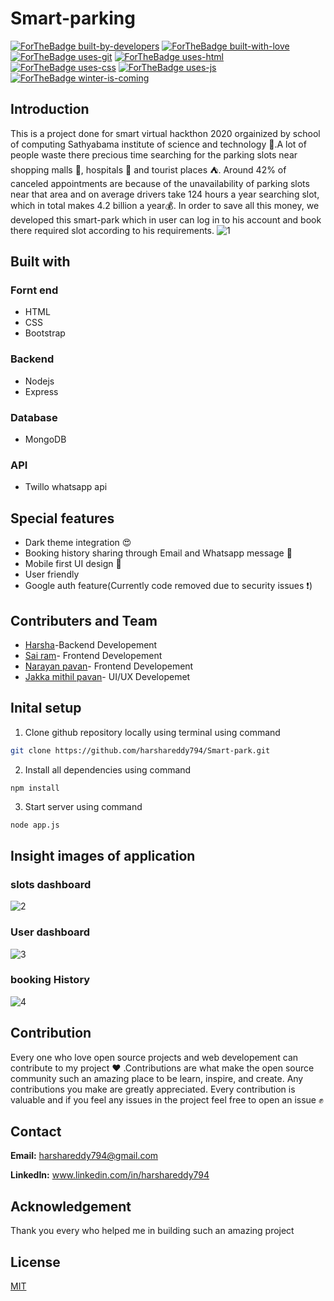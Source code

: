 # Smart-parking
[![ForTheBadge built-by-developers](http://ForTheBadge.com/images/badges/built-by-developers.svg)](https://GitHub.com/Naereen/)
[![ForTheBadge built-with-love](http://ForTheBadge.com/images/badges/built-with-love.svg)](https://GitHub.com/Naereen/)
[![ForTheBadge uses-git](http://ForTheBadge.com/images/badges/uses-git.svg)](https://GitHub.com/)
[![ForTheBadge uses-html](http://ForTheBadge.com/images/badges/uses-html.svg)](http://ForTheBadge.com)
[![ForTheBadge uses-css](http://ForTheBadge.com/images/badges/uses-css.svg)](http://ForTheBadge.com)
[![ForTheBadge uses-js](http://ForTheBadge.com/images/badges/uses-js.svg)](http://ForTheBadge.com)
[![ForTheBadge winter-is-coming](http://ForTheBadge.com/images/badges/winter-is-coming.svg)](http://ForTheBadge.com)

## Introduction
This is a project done for smart virtual hackthon 2020 orgainized by school of computing Sathyabama institute of science and technology :school:.A lot of people waste there precious time searching for the parking slots near shopping malls :department_store:, hospitals :hospital: and tourist places :tent:. Around 42% of canceled appointments are because of the unavailability of parking slots near that area and on average drivers take 124 hours a year searching slot, which in total makes 4.2 billion a year:moneybag:. In order to save all this money, we developed this smart-park which in user can log in to his account and book there required slot according to his requirements.
![1](https://user-images.githubusercontent.com/48166328/85925611-21928d80-b8b7-11ea-8e0e-54a8260eb349.PNG)

## Built with

### Fornt end
* HTML 
* CSS
* Bootstrap

### Backend
* Nodejs
* Express

### Database
* MongoDB

### API 
* Twillo whatsapp api

## Special features
* Dark theme integration :heart_eyes:
* Booking history sharing through Email and Whatsapp message :email:
* Mobile first UI design :calling:
* User friendly
* Google auth feature(Currently code removed due to security issues :exclamation:)

## Contributers and Team
* [Harsha](https://www.linkedin.com/in/harshareddy794)-Backend Developement
* [Sai ram](https://www.linkedin.com/in/sairam2011821/)- Frontend Developement
* [Narayan pavan](https://www.linkedin.com/in/narayanpavan/)- Frontend Developement
* [Jakka mithil pavan](https://www.linkedin.com/in/mithil-sai-7b5a9116a/)- UI/UX Developemet

## Inital setup
 1. Clone github repository locally using terminal using command
 ```bash 
git clone https://github.com/harshareddy794/Smart-park.git
```
2. Install all dependencies using command
```
npm install
```
3. Start server using command
```bash 
node app.js
```
## Insight images of application

### slots dashboard
![2](https://user-images.githubusercontent.com/48166328/85925613-235c5100-b8b7-11ea-9a6e-18f35e712f4a.PNG)

### User dashboard
![3](https://user-images.githubusercontent.com/48166328/85926858-e8125000-b8bf-11ea-87f7-c24eaf582287.PNG)

### booking History
![4](https://user-images.githubusercontent.com/48166328/85926856-e6488c80-b8bf-11ea-8217-d1abe4660de7.PNG)

## Contribution
Every one who love open source projects and web developement can contribute to my project :heart: .Contributions are what make the open source community such an amazing place to be learn, inspire, and create. Any contributions you make are greatly appreciated. 
Every contribution is valuable and if you feel any issues in the project feel free to open an issue :fist:

## Contact
**Email:** harshareddy794@gmail.com

**LinkedIn:** www.linkedin.com/in/harshareddy794

## Acknowledgement
Thank you every who helped me in building such an amazing project 

## License
[MIT](https://choosealicense.com/licenses/mit/)
